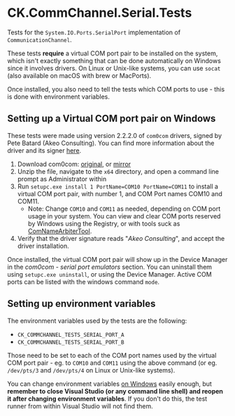 # CK.CommChannel.Serial.Tests

Tests for the `System.IO.Ports.SerialPort` implementation of `CommunicationChannel`.

These tests **require** a virtual COM port pair to be installed on the system, which isn't exactly something that can be done automatically on Windows since it involves drivers. On Linux or Unix-like systems, you can use `socat` (also available on macOS with brew or MacPorts).

Once installed, you also need to tell the tests which COM ports to use - this is done with environment variables.

## Setting up a Virtual COM port pair on Windows

These tests were made using version 2.2.2.0 of `com0com` drivers, signed by Pete Batard (Akeo Consulting). You can find more information about the driver and its signer [here](https://pete.akeo.ie/2011/07/com0com-signed-drivers.html).

1. Download com0com: [original](http://files.akeo.ie/blog/com0com.7z), or [mirror](https://invenietisparis.sharepoint.com/:u:/g/EZy955qUmthHr6bKS4NiSzIBysZtYiKS6l378xjm0atCQA?e=6eqqxP)
2. Unzip the file, navigate to the `x64` directory, and open a command line prompt as Administrator within
3. Run `setupc.exe install 1 PortName=COM10 PortName=COM11` to install a virtual COM port pair, with number 1, and COM Port names COM10 and COM11.
   - Note: Change `COM10` and `COM11` as needed, depending on COM port usage in your system. You can view and clear COM ports reserved by Windows using the Registry, or with tools suck as [ComNameArbiterTool](https://www.uwe-sieber.de/files/ComNameArbiterTool.zip).
4. Verify that the driver signature reads "*Akeo Consulting*", and accept the driver installation.

Once installed, the virtual COM port pair will show up in the Device Manager in the *com0com - serial port emulators* section. You can uninstall them using `setupc.exe uninstall`, or using the Device Manager. Active COM ports can be listed with the windows command `mode`.

## Setting up environment variables

The environment variables used by the tests are the following:

- `CK_COMMCHANNEL_TESTS_SERIAL_PORT_A`
- `CK_COMMCHANNEL_TESTS_SERIAL_PORT_B`

Those need to be set to each of the COM port names used by the virtual COM port pair - eg. to `COM10` and `COM11` using the above command (or eg. `/dev/pts/3` and `/dev/pts/4` on Linux or Unix-like systems).

You can change environment variables [on Windows](https://www.google.com/search?q=windows+change+environment+variables) easily enough, but **remember to close Visual Studio (or any command line shell) and reopen it after changing environment variables**. If you don't do this, the test runner from within Visual Studio will not find them.